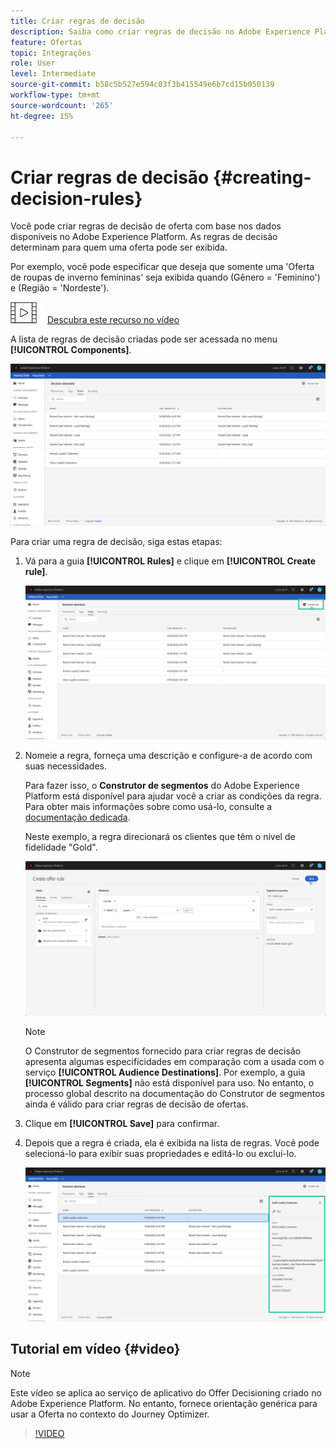 ```yaml
---
title: Criar regras de decisão
description: Saiba como criar regras de decisão no Adobe Experience Platform.
feature: Ofertas
topic: Integrações
role: User
level: Intermediate
source-git-commit: b58c5b527e594c03f3b415549e6b7cd15b050139
workflow-type: tm+mt
source-wordcount: '265'
ht-degree: 15%

---
```


# Criar regras de decisão {#creating-decision-rules}

Você pode criar regras de decisão de oferta com base nos dados disponíveis no Adobe Experience Platform. As regras de decisão determinam para quem uma oferta pode ser exibida.

Por exemplo, você pode especificar que deseja que somente uma &#39;Oferta de roupas de inverno femininas&#39; seja exibida quando (Gênero = &#39;Feminino&#39;) e (Região = &#39;Nordeste&#39;).

![](../../assets/do-not-localize/how-to-video.png) [Descubra este recurso no vídeo](#video)

A lista de regras de decisão criadas pode ser acessada no menu **[!UICONTROL Components]**.

![](../../assets/decision_rules_list.png)

Para criar uma regra de decisão, siga estas etapas:

1. Vá para a guia **[!UICONTROL Rules]** e clique em **[!UICONTROL Create rule]**.

   ![](../../assets/offers_decision_rule_creation.png)

1. Nomeie a regra, forneça uma descrição e configure-a de acordo com suas necessidades.

   Para fazer isso, o **Construtor de segmentos** do Adobe Experience Platform está disponível para ajudar você a criar as condições da regra. Para obter mais informações sobre como usá-lo, consulte a [documentação dedicada](https://experienceleague.adobe.com/docs/experience-platform/segmentation/ui/segment-builder.html).

   Neste exemplo, a regra direcionará os clientes que têm o nível de fidelidade &quot;Gold&quot;.

   ![](../../assets/offers_decision_rule_creation_segment.png)

   >[!NOTE]
   >
   >O Construtor de segmentos fornecido para criar regras de decisão apresenta algumas especificidades em comparação com a usada com o serviço **[!UICONTROL Audience Destinations]**. Por exemplo, a guia **[!UICONTROL Segments]** não está disponível para uso. No entanto, o processo global descrito na documentação do Construtor de segmentos ainda é válido para criar regras de decisão de ofertas.

1. Clique em **[!UICONTROL Save]** para confirmar.

1. Depois que a regra é criada, ela é exibida na lista de regras. Você pode selecioná-lo para exibir suas propriedades e editá-lo ou excluí-lo.

   ![](../../assets/rule_created.png)

## Tutorial em vídeo {#video}

>[!NOTE]
>
>Este vídeo se aplica ao serviço de aplicativo do Offer Decisioning criado no Adobe Experience Platform. No entanto, fornece orientação genérica para usar a Oferta no contexto do Journey Optimizer.

>[!VIDEO](https://video.tv.adobe.com/v/329373?quality=12)

